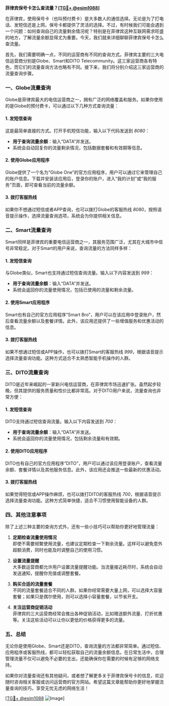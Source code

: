 **菲律宾保号卡怎么查流量？[[TG💪+ @esim1088](https://t.me/s/esim1088)]**

在菲律宾，使用保号卡（也叫预付费卡）是大多数人的通信选择。无论是为了打电话、发短信还是上网，保号卡都提供了灵活的选择。不过，有时候我们可能会遇到一个问题：如何查询自己的流量剩余情况呢？特别是在菲律宾这种互联网需求旺盛的地方，了解流量余额显得尤为重要。今天，我们就来详细聊聊菲律宾保号卡怎么查流量。

首先，我们需要明确一点，不同的运营商有不同的查询方式。菲律宾主要的三大电信运营商分别是Globe、Smart和DITO Telecommunity。这三家运营商各有特色，而它们的流量查询方法也略有不同。接下来，我们将分别介绍这三家运营商的流量查询步骤。

### **一、Globe流量查询**

Globe是菲律宾最大的电信运营商之一，拥有广泛的网络覆盖和服务。如果你使用的是Globe的预付费卡，可以通过以下几种方式查询流量：

#### **1. 发短信查询**
这是最简单直接的方式。打开手机短信功能，输入以下代码发送到 *8080*：
- **用于查询流量余额**：输入“DATA”并发送。
- 系统会自动回复你的流量剩余情况，包括数据套餐和有效期等信息。

#### **2. 使用Globe应用程序**
Globe提供了一个名为“Globe One”的官方应用程序，用户可以通过它来管理自己的账户信息。下载并安装该应用后，登录你的账户，进入“我的计划”或“我的服务”页面，即可查看当前的流量余额。

#### **3. 拨打客服热线**
如果你不想通过短信或者APP查询，也可以拨打Globe的客服热线 *8080*，按照语音提示操作，选择流量查询选项，系统会为你提供相关信息。

### **二、Smart流量查询**

Smart同样是菲律宾的重要电信运营商之一，其服务范围广泛，尤其在大城市中信号非常稳定。对于Smart的用户来说，查询流量的方法同样多样：

#### **1. 发短信查询**
与Globe类似，Smart也支持通过短信查询流量。输入以下内容发送到 *999*：
- **用于查询流量余额**：输入“DATA”并发送。
- 系统会返回你的流量使用情况，包括已使用的流量和剩余流量。

#### **2. 使用Smart应用程序**
Smart也有自己的官方应用程序“Smart Bro”，用户可以在该应用中登录账户，然后查看流量余额以及套餐详情。此外，该应用还提供了一些增值服务和优惠活动的信息。

#### **3. 拨打客服热线**
如果不想通过短信或APP操作，也可以拨打Smart的客服热线 *999*，根据语音提示选择流量查询功能。这种方式适合不太熟悉智能手机操作的人群。

### **三、DITO流量查询**

DITO是近年来崛起的一家新兴电信运营商，在菲律宾市场迅速扩张。虽然起步较晚，但其提供的服务质量和性价比都非常高。对于DITO用户来说，流量查询也非常方便：

#### **1. 发短信查询**
DITO支持通过短信查询流量。输入以下内容发送到 *700*：
- **用于查询流量余额**：输入“DATA”并发送。
- 系统会返回你的流量使用情况，包括剩余流量和有效期。

#### **2. 使用DITO应用程序**
DITO也有自己的官方应用程序“DITO”，用户可以通过该应用登录账户，查看流量余额、套餐详情以及其他服务信息。此外，该应用还会推送一些最新的优惠活动。

#### **3. 拨打客服热线**
如果觉得短信或APP操作麻烦，也可以拨打DITO的客服热线 *700*，根据语音提示选择流量查询功能。这种方式简单快捷，适合不习惯使用智能设备的人群。

### **四、其他注意事项**

除了上述三种主要的查询方式外，还有一些小技巧可以帮助你更好地管理流量：

1. **定期检查流量使用情况**  
   即使不需要频繁使用流量，也建议定期检查一下剩余流量。这样可以避免意外超额消费，同时也能及时调整自己的使用习惯。

2. **设置流量提醒**  
   大多数运营商都允许用户设置流量提醒功能。当流量接近耗尽时，系统会自动发送通知，提醒你充值或调整套餐。

3. **购买合适的流量套餐**  
   不同的流量套餐适合不同的人群。如果你经常需要大量上网，可以选择大容量套餐；如果只是偶尔使用，则可以选择小容量套餐，以节省开支。

4. **关注运营商促销活动**  
   菲律宾的三大运营商经常会推出各种促销活动，比如赠送额外流量、打折优惠等。关注这些活动可以让你以更低的价格获得更多的流量。

### **五、总结**

无论你是使用Globe、Smart还是DITO，查询流量的方法都非常简单。通过短信、应用程序或客服热线，都可以轻松获取自己的流量余额信息。在日常生活中，合理管理流量不仅可以避免不必要的支出，还能确保你在需要的时候有足够的网络支持。

如果你对流量查询还有其他疑问，或者想了解更多关于菲律宾保号卡的信息，欢迎随时咨询相关客服或访问运营商的官方网站。希望这篇文章能帮助你更好地掌握流量查询的技巧，享受无忧无虑的网络生活！

[[TG💪+ @esim1088](https://t.me/s/esim1088) ![Image](https://i.postimg.cc/4NQfJmqS/Snipaste-2025-05-13-00-14-12.png)]